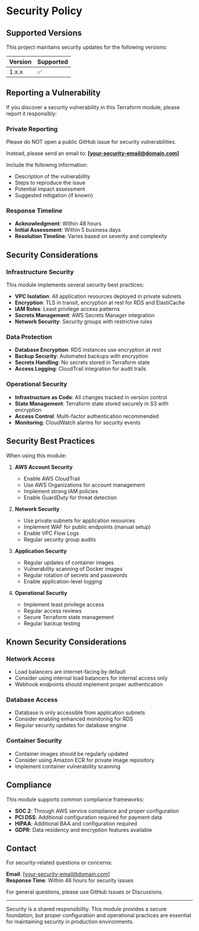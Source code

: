 # Security Policy

## Supported Versions

This project maintains security updates for the following versions:

| Version | Supported          |
| ------- | ------------------ |
| 1.x.x   | :white_check_mark: |

## Reporting a Vulnerability

If you discover a security vulnerability in this Terraform module, please report it responsibly:

### Private Reporting

Please do NOT open a public GitHub issue for security vulnerabilities.

Instead, please send an email to: **[your-security-email@domain.com]**

Include the following information:
- Description of the vulnerability
- Steps to reproduce the issue
- Potential impact assessment
- Suggested mitigation (if known)

### Response Timeline

- **Acknowledgment**: Within 48 hours
- **Initial Assessment**: Within 5 business days
- **Resolution Timeline**: Varies based on severity and complexity

## Security Considerations

### Infrastructure Security

This module implements several security best practices:

- **VPC Isolation**: All application resources deployed in private subnets
- **Encryption**: TLS in transit, encryption at rest for RDS and ElastiCache
- **IAM Roles**: Least privilege access patterns
- **Secrets Management**: AWS Secrets Manager integration
- **Network Security**: Security groups with restrictive rules

### Data Protection

- **Database Encryption**: RDS instances use encryption at rest
- **Backup Security**: Automated backups with encryption
- **Secrets Handling**: No secrets stored in Terraform state
- **Access Logging**: CloudTrail integration for audit trails

### Operational Security

- **Infrastructure as Code**: All changes tracked in version control
- **State Management**: Terraform state stored securely in S3 with encryption
- **Access Control**: Multi-factor authentication recommended
- **Monitoring**: CloudWatch alarms for security events

## Security Best Practices

When using this module:

1. **AWS Account Security**
   - Enable AWS CloudTrail
   - Use AWS Organizations for account management
   - Implement strong IAM policies
   - Enable GuardDuty for threat detection

2. **Network Security**
   - Use private subnets for application resources
   - Implement WAF for public endpoints (manual setup)
   - Enable VPC Flow Logs
   - Regular security group audits

3. **Application Security**
   - Regular updates of container images
   - Vulnerability scanning of Docker images
   - Regular rotation of secrets and passwords
   - Enable application-level logging

4. **Operational Security**
   - Implement least privilege access
   - Regular access reviews
   - Secure Terraform state management
   - Regular backup testing

## Known Security Considerations

### Network Access

- Load balancers are internet-facing by default
- Consider using internal load balancers for internal access only
- Webhook endpoints should implement proper authentication

### Database Access

- Database is only accessible from application subnets
- Consider enabling enhanced monitoring for RDS
- Regular security updates for database engine

### Container Security

- Container images should be regularly updated
- Consider using Amazon ECR for private image repository
- Implement container vulnerability scanning

## Compliance

This module supports common compliance frameworks:

- **SOC 2**: Through AWS service compliance and proper configuration
- **PCI DSS**: Additional configuration required for payment data
- **HIPAA**: Additional BAA and configuration required
- **GDPR**: Data residency and encryption features available

## Contact

For security-related questions or concerns:

**Email**: [your-security-email@domain.com]  
**Response Time**: Within 48 hours for security issues

For general questions, please use GitHub Issues or Discussions.

---

Security is a shared responsibility. This module provides a secure foundation, but proper configuration and operational practices are essential for maintaining security in production environments.
